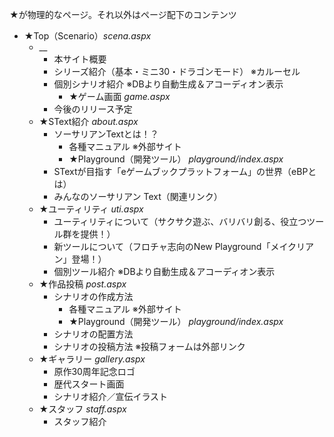 ★が物理的なページ。それ以外はページ配下のコンテンツ

+ ★Top（Scenario）_scena.aspx_
    + __ 
        + 本サイト概要
        + シリーズ紹介（基本・ミニ30・ドラゴンモード） ※カルーセル
        + 個別シナリオ紹介 ※DBより自動生成＆アコーディオン表示
            + ★ゲーム画面 _game.aspx_
        + 今後のリリース予定
    + ★SText紹介 _about.aspx_
        + ソーサリアンTextとは！？
            + 各種マニュアル ※外部サイト
            + ★Playground（開発ツール） _playground/index.aspx_
        + STextが目指す「eゲームブックプラットフォーム」の世界（eBPとは）
        + みんなのソーサリアン Text（関連リンク）
    + ★ユーティリティ _uti.aspx_
        + ユーティリティについて（サクサク遊ぶ、バリバリ創る、役立つツール群を提供！）
        + 新ツールについて（フロチャ志向のNew Playground「メイクリアン」登場！）
        + 個別ツール紹介 ※DBより自動生成＆アコーディオン表示
    + ★作品投稿 _post.aspx_
        + シナリオの作成方法
            + 各種マニュアル ※外部サイト
            + ★Playground（開発ツール） _playground/index.aspx_
        + シナリオの配置方法
        + シナリオの投稿方法 ※投稿フォームは外部リンク
    + ★ギャラリー _gallery.aspx_
        + 原作30周年記念ロゴ
        + 歴代スタート画面
        + シナリオ紹介／宣伝イラスト
    + ★スタッフ _staff.aspx_
        + スタッフ紹介
